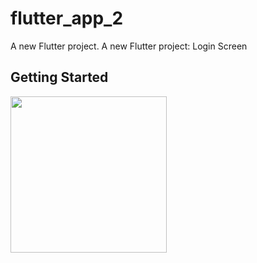 # flutter_app_2

A new Flutter project.
A new Flutter project: Login Screen
## Getting Started

<img src="https://user-images.githubusercontent.com/89629701/133883417-cb1a2de2-a286-4f1a-b296-ac7ae914ab71.png" width = "250">



